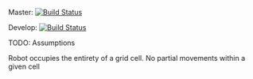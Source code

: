 Master: [![Build Status](https://dev.azure.com/argent78/LibToyBot/_apis/build/status/Argent78.LibToyBot?branchName=master)](https://dev.azure.com/argent78/LibToyBot/_build/latest?definitionId=1&branchName=master)

Develop: [![Build Status](https://dev.azure.com/argent78/LibToyBot/_apis/build/status/Argent78.LibToyBot?branchName=develop)](https://dev.azure.com/argent78/LibToyBot/_build/latest?definitionId=1&branchName=develop)



TODO: Assumptions

Robot occupies the entirety of a grid cell. No partial movements within a given cell
